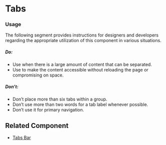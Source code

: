 # Tabs

<TableOfContents></TableOfContents>

### Usage

The following segment provides instructions for designers and developers regarding the appropriate utilization of this
component in various situations.

##### Do:

- Use when there is a large amount of content that can be separated.
- Use to make the content accessible without reloading the page or compromising on space.

##### Don’t:

- Don’t place more than six tabs within a group.
- Don’t use more than two words for a tab label whenever possible.
- Don’t use it for primary navigation.

## Related Component

- [Tabs Bar](components/tabs-bar)
